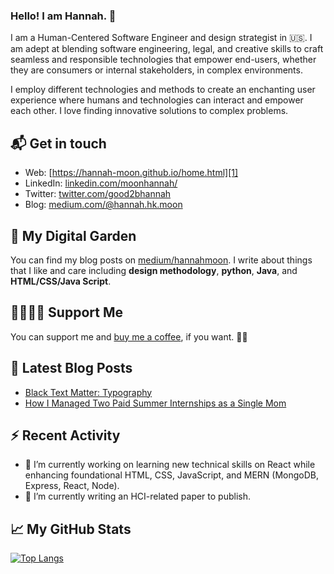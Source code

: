 ### Hello! I am Hannah. 👋

<!--
**Hannah-Moon/Hannah-Moon** is a ✨ _special_ ✨ repository because its `README.md` (this file) appears on your GitHub profile.

Here are some ideas to get you started:

- 🔭 I’m currently working on ...
- 🌱 I’m currently learning ...
- 👯 I’m looking to collaborate on ...
- 🤔 I’m looking for help with ...
- 💬 Ask me about ...
- 📫 How to reach me: ...
- 😄 Pronouns: ...
- ⚡ Fun fact: ...
-->

I am a Human-Centered Software Engineer and design strategist in 🇺🇸. I am adept at blending software engineering, legal, and creative skills to craft seamless and responsible technologies that empower end-users, whether they are consumers or internal stakeholders, in complex environments.  

I employ different technologies and methods to create an enchanting user experience where humans and technologies can interact and empower each other. I love finding innovative solutions to complex problems.


## 📬 Get in touch

- Web: [https://hannah-moon.github.io/home.html][1]
- LinkedIn: [linkedin.com/moonhannah/][2]
- Twitter: [twitter.com/good2bhannah][3]
- Blog: [medium.com/@hannah.hk.moon][4]


## 🌳 My Digital Garden

You can find my blog posts on [medium/hannahmoon][4]. I write about things that I like and care including **design methodology**, **python**, **Java**, and
**HTML/CSS/Java Script**. 

## 🤜🏻🤛🏻 Support Me

You can support me and [buy me a coffee][5], if you want. 🙏🏻

## 📕 Latest Blog Posts

<!-- BLOG-POST-LIST:START -->
- [Black Text Matter: Typography](https://medium.com/@hannah.hk.moon/black-text-matter-typography-ac3747506825)
- [How I Managed Two Paid Summer Internships as a Single Mom](https://medium.com/@hannah.hk.moon/how-i-managed-two-paid-summer-internships-as-a-single-mom-7b644ce4e45a)

<!-- BLOG-POST-LIST:END -->


## :zap: Recent Activity

<!--START_SECTION:activity-->

- 🔭 I’m currently working on learning new technical skills on React while enhancing foundational HTML, CSS, JavaScript, and MERN (MongoDB, Express, React, Node). 
- 🌱 I’m currently writing an HCI-related paper to publish.

<!--END_SECTION:activity-->

## &#x1f4c8; My GitHub Stats

[![Top Langs](https://github-readme-stats.vercel.app/api/top-langs/?username=hannah-moon)](https://github.com/anuraghazra/github-readme-stats)


<!-- <a href="https://github.com/Hannah-Moon">
  <img align="center" src="https://github-readme-stats.vercel.app/api/top-langs/?username=hannah-moon&hide=java,html&title_color=ffffff&text_color=c9cacc&icon_color=2bbc8a&bg_color=1d1f21"/>

<a href="https://github.com/Hannah-Moon">
  <img align="center" src="https://github-readme-stats.vercel.app/api/top-langs/?username=hannah-moon&hide=java,html&title_color=ffffff&text_color=c9cacc&icon_color=2bbc8a&bg_color=1d1f21"/>

<a href="https://github.com/Hannah-Moon">
  <img align="center" src="https://github-readme-stats.vercel.app/api?username=Hannah-Moon&show_icons=true&line_height=27&count_private=true&title_color=ffffff&text_color=c9cacc&icon_color=2bbc8a&bg_color=1d1f21" alt="Hannah's GitHub Stats" />
</a> -->

[1]: https://hannah-moon.github.io/home.html
[2]: https://www.linkedin.com/in/moonhannah/
[3]: https://www.twitter.com/good2bhannah
[4]: https://medium.com/@hannah.hk.moon/
[5]: https://www.buymeacoffee.com/good2bhannah
